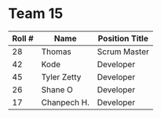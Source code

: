 # Team 15

| Roll # | Name        | Position Title |
| ------ | ----------- | -------------- |
| 28     | Thomas      | Scrum Master   |
| 42     | Kode        | Developer      | 
| 45     | Tyler Zetty | Developer      | 
| 26     | Shane O     | Developer      |
| 17     | Chanpech H. | Developer      |
